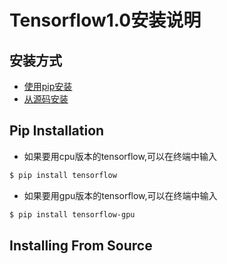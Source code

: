 # Tensorflow1.0安装说明
## 安装方式
* [使用pip安装](#pip-installation)
* [从源码安装](#installing-from-source)
## Pip Installation
* 如果要用cpu版本的tensorflow,可以在终端中输入
```bash
$ pip install tensorflow
```
* 如果要用gpu版本的tensorflow,可以在终端中输入
```bash
$ pip install tensorflow-gpu
```
## Installing From Source
